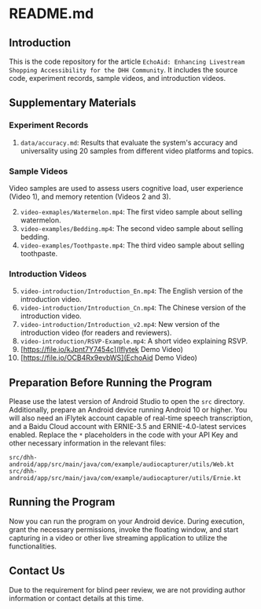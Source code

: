 # README.md

## Introduction

This is the code repository for the article `EchoAid: Enhancing Livestream Shopping Accessibility for the DHH Community`. It includes the source code, experiment records, sample videos, and introduction videos.

## Supplementary Materials

### Experiment  Records

1. `data/accuracy.md`: Results that evaluate the system's accuracy and universality using 20 samples from different video platforms and topics.

### Sample Videos

Video samples are used to assess users cognitive load, user experience (Video 1), and memory retention (Videos 2 and 3).  

2. `video-exmaples/Watermelon.mp4`: The first video sample about selling watermelon.
3. `video-examples/Bedding.mp4`: The second video sample about selling bedding.
4. `video-examples/Toothpaste.mp4`: The third video sample about selling toothpaste.

### Introduction Videos

5. `video-introduction/Introduction_En.mp4`: The English version of the introduction video.
6. `video-introduction/Introduction_Cn.mp4`: The Chinese version of the introduction video.
7. `video-introduction/Introduction_v2.mp4`: New version of the introduction video (for readers and reviewers).
8. `video-introduction/RSVP-Example.mp4`: A short video explaining RSVP. 
9. [https://file.io/kJpnt7Y7454c](Iflytek Demo Video)
10. [https://file.io/OCB4Rx9evbWS](EchoAid Demo Video)

## Preparation Before Running the Program

Please use the latest version of Android Studio to open the `src` directory. Additionally, prepare an Android device running Android 10 or higher. You will also need an iFlytek account capable of real-time speech transcription, and a Baidu Cloud account with ERNIE-3.5 and ERNIE-4.0-latest services enabled. Replace the `*` placeholders in the code with your API Key and other necessary information in the relevant files:

```
src/dhh-android/app/src/main/java/com/example/audiocapturer/utils/Web.kt
src/dhh-android/app/src/main/java/com/example/audiocapturer/utils/Ernie.kt
```

## Running the Program

Now you can run the program on your Android device. During execution, grant the necessary permissions, invoke the floating window, and start capturing in a video or other live streaming application to utilize the functionalities.

## Contact Us

Due to the requirement for blind peer review, we are not providing author information or contact details at this time.